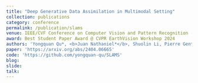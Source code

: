 ```yaml
---
title: "Deep Generative Data Assimilation in Multimodal Setting"
collection: publications
category: conference
permalink: /publication/slams
venue: IEEE/CVF Conference on Computer Vision and Pattern Recognition (CVPR) Workshops, 2024
award: Best Student Paper Award @ CVPR EarthVision Workshop 2024
authors: 'Yongquan Qu*, <b>Juan Nathaniel*</b>, Shuolin Li, Pierre Gentine'
paper: 'https://arxiv.org/abs/2404.06665'
code: 'https://github.com/yongquan-qu/SLAMS'
blog:
slide:
talk:
---
```

